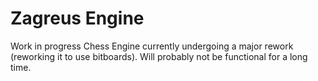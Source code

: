 # Zagreus Engine

Work in progress Chess Engine currently undergoing a major rework (reworking it to use bitboards).
Will probably not be functional for a long time.
